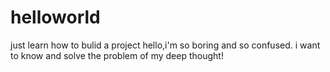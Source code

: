 # helloworld
just learn how to bulid a project
hello,i'm so boring and so confused. i want to know and solve the problem of my deep thought!
